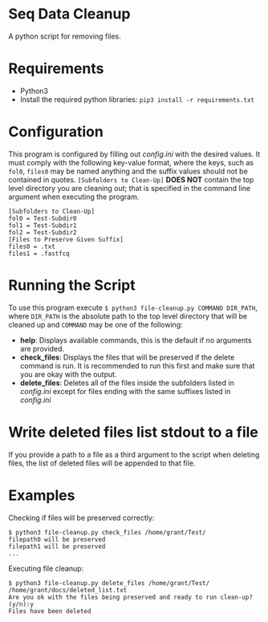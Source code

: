 # Seq Data Cleanup

A python script for removing files.

# Requirements

* Python3
* Install the required python libraries: ```pip3 install -r requirements.txt```

# Configuration

This program is configured by filling out *config.ini* with the desired values. It must comply with the following key-value format, where the keys, such as ```fol0```, ```files0``` may be named anything and the suffix values should not be contained in quotes. ```[Subfolders to Clean-Up]``` **DOES NOT** contain the top level directory you are cleaning out; that is specified in the command line argument when executing the program.

```
[Subfolders to Clean-Up]
fol0 = Test-Subdir0
fol1 = Test-Subdir1
fol2 = Test-Subdir2
[Files to Preserve Given Suffix]
files0 = .txt
files1 = .fastfcq
```

# Running the Script

To use this program execute ```$ python3 file-cleanup.py COMMAND DIR_PATH```, where ```DIR_PATH``` is the absolute path to the top level directory that will be cleaned up and ```COMMAND``` may be one of the following:
* **help**: Displays available commands, this is the default if no arguments are provided.
* **check_files**: Displays the files that will be preserved if the delete command is run. It is recommended to run this first and make sure that you are okay with the output.
* **delete_files**: Deletes all of the files inside the subfolders listed in *config.ini* except for files ending with the same suffixes listed in *config.ini*

# Write deleted files list stdout to a file

If you provide a path to a file as a third argument to the script when deleting files, the list of deleted files will be appended to that file.

# Examples

Checking if files will be preserved correctly:

```
$ python3 file-cleanup.py check_files /home/grant/Test/
filepath0 will be preserved
filepath1 will be preserved
...
```

Executing file cleanup:

```
$ python3 file-cleanup.py delete_files /home/grant/Test/ /home/grant/docs/deleted_list.txt
Are you ok with the files being preserved and ready to run clean-up? (y/n):y
Files have been deleted
```

